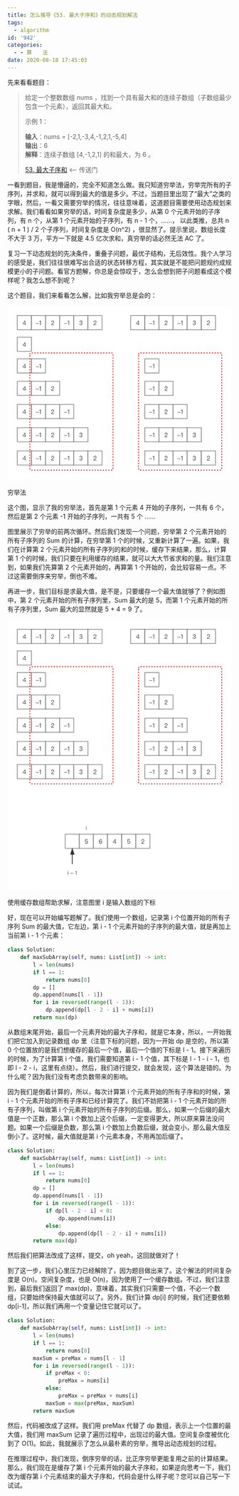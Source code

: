 ```yaml
---
title: 怎么推导《53. 最大子序和》的动态规划解法
tags:
  - algorithm
id: '942'
categories:
  - - 算　　法
date: 2020-08-18 17:45:03
---
```


先来看看题目：

> 给定一个整数数组 nums ，找到一个具有最大和的连续子数组（子数组最少包含一个元素），返回其最大和。
> 
> 示例 1：
> 
> **输入**：nums = [-2,1,-3,4,-1,2,1,-5,4]  
> **输出**：6  
> **解释**：连续子数组 [4,-1,2,1] 的和最大，为 6 。
> 
> [53. 最大子序和](https://leetcode-cn.com/problems/maximum-subarray/) <-- 传送门

一看到题目，我是懵逼的，完全不知道怎么做。我只知道穷举法，穷举完所有的子序列，并求和，就可以得到最大的值是多少。不过，当题目里出现了“最大”之类的字眼，然后，一看又需要穷举的情况，往往意味着，这道题目需要使用动态规划来求解。我们看看如果穷举的话，时间复杂度是多少，从第 0 个元素开始的子序列，有 n 个，从第 1 个元素开始的子序列，有 n - 1 个，……， 以此类推，总共 n ( n + 1 ) / 2 个子序列，时间复杂度是 O(n^2) ，很显然了。提示里说，数组长度不大于 3 万，平方一下就是 4.5 亿次求和，真穷举的话必然无法 AC 了。

复习一下动态规划的先决条件，重叠子问题，最优子结构，无后效性。我个人学习的感受是，我们往往很难写出合适的状态转移方程，其实就是不能把问题规约成规模更小的子问题。看官方题解，你总是会惊叹于，怎么会想到把子问题看成这个模样呢？我怎么想不到呢？

这个题目，我们来看看怎么解，比如我穷举总是会的：

![](../images/2021/03/最大子序和的动态规划解法.png)

穷举法

这个图，显示了我的穷举法，首先是第 1 个元素 4 开始的子序列，一共有 6 个，然后是第 2 个元素 -1 开始的子序列，一共有 5 个 ……

图里展示了穷举的前两次循环。然后我们发现一个问题，穷举第 2 个元素开始的所有子序列的 Sum 的计算，在穷举第 1 个的时候，又重新计算了一遍。如果，我们在计算第 2 个元素开始的所有子序列的和的时候，缓存下来结果，那么，计算第 1 个的时候，我们只要在利用缓存的结果，就可以大大节省求和的量。我们注意到，如果我们先算第 2 个元素开始的，再算第 1 个开始的，会比较容易一点。不过这需要倒序来穷举，倒也不难。

再进一步，我们目标是求最大值，是不是，只要缓存一个最大值就够了？例如图中，第 2 个元素开始的所有子序列里，Sum 最大的是 5，而第 1 个元素开始的所有子序列里，Sum 最大的显然就是 5 + 4 = 9 了。

![](../images/2021/03/最大子序和的动态规划解法dp数组.png)

使用缓存数组帮助求解，注意图里 i 是输入数组的下标

好，现在可以开始编写题解了。我们使用一个数组，记录第 i 个位置开始的所有子序列 Sum 的最大值，它左边，第 i - 1 个元素开始的子序列的最大值，就是再加上当前第 i - 1 个元素：

```python
class Solution:
    def maxSubArray(self, nums: List[int]) -> int:
        l = len(nums)
        if l == 1:
            return nums[0]
        dp = []
        dp.append(nums[l - 1])
        for i in reversed(range(l - 1)):
            dp.append(dp[l - 2 - i] + nums[i])
        return max(dp)
```

从数组末尾开始，最后一个元素开始的最大子序和，就是它本身，所以，一开始我们把它加入到记录数组 dp 里（注意下标的问题，因为一开始 dp 是空的，所以第 0 个位置放的是我们想缓存的最后一个值，最后一个值的下标是 l - 1。接下来遍历的时候，为了计算第 i 个值，我们需要知道第 i - 1 个值，其下标是 l - 1 - i - 1，也即 l - 2 - i，这里有点绕）。然后，我们进行提交，就会发现，这个算法是错的。为什么呢？因为我们没有考虑负数带来的影响。

因为我们是倒着计算的，所以，每次计算第 i 个元素开始的所有子序和的时候，第 i - 1 个元素开始的所有子序和已经计算完了。我们不妨把第 i - 1 个元素开始的所有子序列，叫做第 i 个元素开始的所有子序列的后缀。那么，如果一个后缀的最大值是一个正数，那么第 i 个数加上这个后缀，一定变得更大，所以原来算法没问题。如果一个后缀是负数，那么第 i 个数加上负数后缀，就会变小，那么最大值反倒小了。这时候，最大值就是第 i 个元素本身，不用再加后缀了。

```python
class Solution:
    def maxSubArray(self, nums: List[int]) -> int:
        l = len(nums)
        if l == 1:
            return nums[0]
        dp = []
        dp.append(nums[l - 1])
        for i in reversed(range(l - 1)):
            if dp[l - 2 - i] < 0:
                dp.append(nums[i])
            else:
                dp.append(dp[l - 2 - i] + nums[i])
        return max(dp)
```

然后我们把算法改成了这样，提交，oh yeah，这回就做对了！

到了这一步，我们心里压力已经解除了，因为题目做出来了。这个解法的时间复杂度是 O(n)。空间复杂度，也是 O(n)，因为使用了一个缓存数组。不过，我们注意到，最后我们返回了 max(dp)，意味着，其实我们只需要一个值，不必一个数组，只要始终保持最大值就可以了。另外，我们计算 dp[i] 的时候，我们还要依赖 dp[i-1]，所以我们再用一个变量记住它就可以了。

```python
class Solution:
    def maxSubArray(self, nums: List[int]) -> int:
        l = len(nums)
        if l == 1:
            return nums[0]
        maxSum = preMax = nums[l - 1]
        for i in reversed(range(l - 1)):
            if preMax < 0:
                preMax = nums[i]
            else:
                preMax = preMax + nums[i]
            maxSum = max(preMax, maxSum)
        return maxSum
```

然后，代码被改成了这样。我们用 preMax 代替了 dp 数组，表示上一个位置的最大值，我们用 maxSum 记录了遍历过程中，出现过的最大值。空间复杂度被优化到了 O(1)。如此，我就展示了怎么从最朴素的穷举，推导出动态规划的过程。

在推理过程中，我们发现，倒序穷举的话，比正序穷举更能复用之前的计算结果。那么，我们现在是缓存了第 i 个元素开始的最大子序和，如果逆向思考一下，我们改为缓存第 i 个元素结束的最大子序和，代码会是什么样子呢？您可以自己写一下试试。